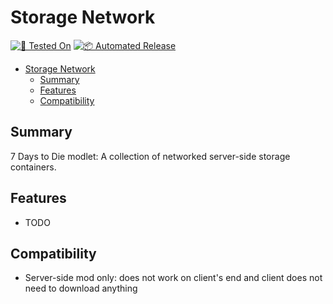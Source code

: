 # Storage Network

[![🧪 Tested On](https://img.shields.io/badge/🧪%20Tested%20On-A20.6%20b9-blue.svg)](https://7daystodie.com/) [![📦 Automated Release](https://github.com/jonathan-robertson/storage-network/actions/workflows/release.yml/badge.svg)](https://github.com/jonathan-robertson/storage-network/actions/workflows/release.yml)

- [Storage Network](#storage-network)
  - [Summary](#summary)
  - [Features](#features)
  - [Compatibility](#compatibility)

## Summary

7 Days to Die modlet: A collection of networked server-side storage containers.

## Features

- TODO

## Compatibility

- Server-side mod only: does not work on client's end and client does not need to download anything
